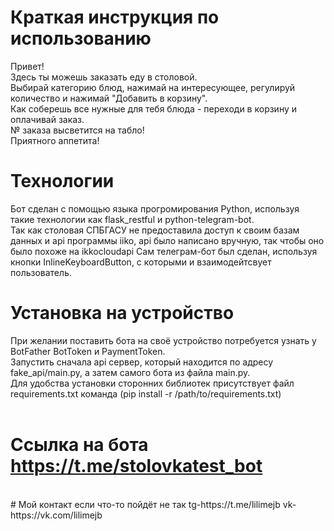 # Краткая инструкция по использованию
Привет!<br/>
Здесь ты можешь заказать еду в столовой.<br/>
Выбирай категорию блюд, нажимай на интересующее, регулируй количество и нажимай "Добавить в корзину".<br/>
Как соберешь все нужные для тебя блюда - переходи в корзину и оплачивай заказ.<br/>
№ заказа высветится на табло!<br/>
Приятного аппетита!<br/>
# Технологии
Бот сделан с помощью языка прогромирования Python, используя такие технологии как flask_restful и python-telegram-bot.<br/>
Так как столовая СПБГАСУ не предоставила доступ к своим базам данных и api программы iiko, api было написано вручную, так чтобы оно было похоже на ikkocloudapi
Сам телеграм-бот был сделан, используя кнопки InlineKeyboardButton, с которыми и взаимодейтсвует пользователь.<br/>
# Установка на устройство
При желании поставить бота на своё устройство потребуется узнать у BotFather BotToken и PaymentToken.<br/>
Запустить сначала api сервер, который находится по адресу fake_api/main.py, а затем самого бота из файла main.py.<br/>
Для удобства установки сторонних библиотек присутствует файл requirements.txt команда (pip install -r /path/to/requirements.txt)
<br/>
<br/>
# Ссылка на бота https://t.me/stolovkatest_bot
<br/>
# Мой контакт если что-то пойдёт не так tg-https://t.me/lilimejb vk-https://vk.com/lilimejb
